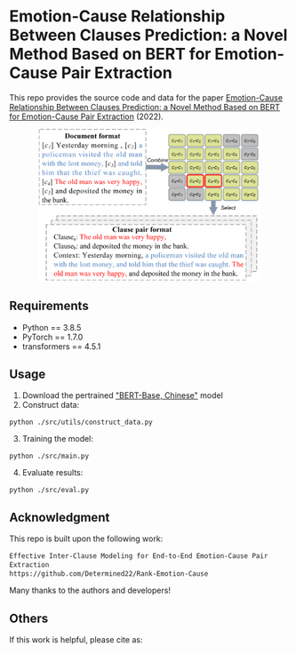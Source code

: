 # Emotion-Cause Relationship Between Clauses Prediction: a Novel Method Based on BERT for Emotion-Cause Pair Extraction

This repo provides the source code and data for the paper [Emotion-Cause Relationship Between Clauses Prediction: a Novel Method Based on BERT for Emotion-Cause Pair Extraction]() (2022).


<p align="center">
  <img src="example.png" width="400" title="An example of data reconstruction" alt="">
</p>

## Requirements

- Python == 3.8.5
- PyTorch == 1.7.0
- transformers == 4.5.1

##  Usage
1. Download the pertrained ["BERT-Base, Chinese"](https://github.com/google-research/bert) model
2. Construct data:

```
python ./src/utils/construct_data.py
```

3. Training the model:

```
python ./src/main.py
```

4. Evaluate results:
```
python ./src/eval.py
```


##  Acknowledgment
This repo is built upon the following work: 
```
Effective Inter-Clause Modeling for End-to-End Emotion-Cause Pair Extraction
https://github.com/Determined22/Rank-Emotion-Cause
```

Many thanks to the authors and developers!

## Others
If this work is helpful, please cite as:
```bib

```
